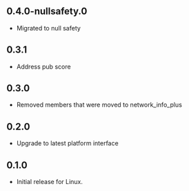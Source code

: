 ## 0.4.0-nullsafety.0

- Migrated to null safety

## 0.3.1

- Address pub score

## 0.3.0

- Removed members that were moved to network_info_plus

## 0.2.0

* Upgrade to latest platform interface

## 0.1.0

* Initial release for Linux.
